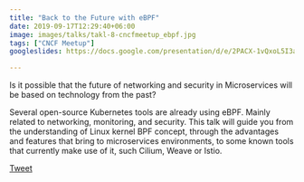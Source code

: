 ```yaml
---
title: "Back to the Future with eBPF"
date: 2019-09-17T12:29:40+06:00
image: images/talks/takl-8-cncfmeetup_ebpf.jpg
tags: ["CNCF Meetup"]
googleslides: https://docs.google.com/presentation/d/e/2PACX-1vQxoL5I3aq-4lkwbQhOzhPtgv-1JGjtqJ7-oJQxG4XYanxL1gUxCzp-ptArcS1yJA/embed?start=false&loop=false&delayms=3000

---
```

Is it possible that the future of networking and security in Microservices will be based on technology from the past? 

Several open-source Kubernetes tools are already using eBPF. Mainly related to networking, monitoring, and security. This talk will guide you from the understanding of Linux kernel BPF concept, through the advantages and features that bring to microservices environments, to some known tools that currently make use of it, such Cilium, Weave or Istio.
<div class="blog-content singleiconp">
    <a href="http://twitter.com/intent/tweet?text=Check%20out%20this%20talk:%20“Cloud-native%20monitoring%20with%20Prometheus”%20by%20%40beatrizmrg%20%23PrometheusIO%20%23codemoMadrid&url=https://b3a.dev/talks/cncfmeetup-jun-2019/" target="_blank" class="talklisticons btn btn-dafault btn-details hvr-bounce-to-right"><i class="ion-social-twitter"></i> Tweet</a>
</div>

<br/>
<br/>
